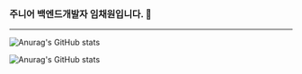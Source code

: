### 주니어 백엔드개발자 임채원입니다. 👋

---

![Anurag's GitHub stats](https://github-readme-stats.vercel.app/api?username=imchaewon&show_icons=true&theme=radical)

![Anurag's GitHub stats](https://github-readme-stats.vercel.app/api/top-langs/?username=사용자명&langs_count=8&theme=dark)

<!--
**imchaewon/imchaewon** is a ✨ _special_ ✨ repository because its `README.md` (this file) appears on your GitHub profile.

Here are some ideas to get you started:

- 🔭 I’m currently working on ...
- 🌱 I’m currently learning ...
- 👯 I’m looking to collaborate on ...
- 🤔 I’m looking for help with ...
- 💬 Ask me about ...
- 📫 How to reach me: ...
- 😄 Pronouns: ...
- ⚡ Fun fact: ...
-->


